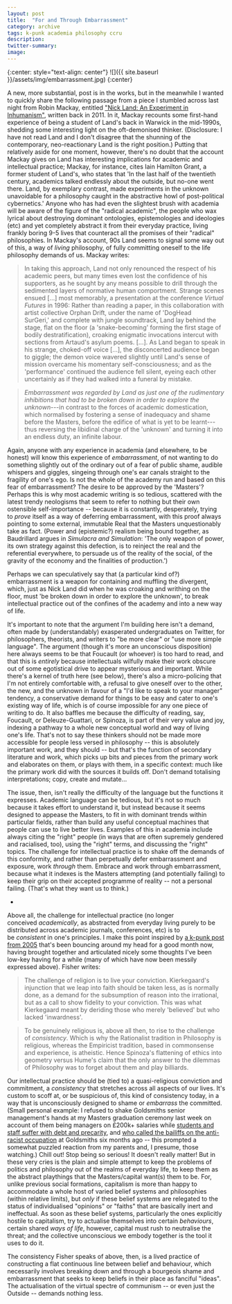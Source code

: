 ```yaml
---
layout: post
title:  "For and Through Embarrassment"
category: archive
tags: k-punk academia philosophy ccru
description:
twitter-summary:
image:
---
```

{:center: style="text-align: center"}
![]({{ site.baseurl }}/assets/img/embarrassment.jpg)
{:center}

A new, more substantial, post is in the works, but in the meanwhile I wanted to quickly share the following passage from a piece I stumbled across last night from Robin Mackay, entitled ["Nick Land: An Experiment in Inhumanism"](http://readthis.wtf/writing/nick-land-an-experiment-in-inhumanism/), written back in 2011. In it, Mackay recounts some first-hand experience of being a student of Land's back in Warwick in the mid-1990s, shedding some interesting light on the oft-demonised thinker. (Disclosure: I have not read Land and I don't disagree that the shunning of the contemporary, neo-reactionary Land is the right position.) Putting that relatively aside for one moment, however, there's no doubt that the account Mackay gives on Land has interesting implications for academic and intellectual practice; Mackay, for instance, cites Iain Hamilton Grant, a former student of Land's, who states that 'In the last half of the twentieth century, academics talked endlessly about the outside, but no-one went there. Land, by exemplary contrast, made experiments in the unknown unavoidable for a philosophy caught in the abstractive howl of post-political cybernetics.' Anyone who has had even the slightest brush with academia will be aware of the figure of the "radical academic", the people who wax lyrical about destroying dominant ontologies, epistemologies and ideologies (etc) and yet completely abstract it from their everyday practice, living frankly boring 9-5 lives that counteract all the promises of their "radical" philosophies. In Mackay's account, 90s Land seems to signal some way out of this, a way of *living* philosophy, of fully committing oneself to the life philosophy demands of us. Mackay writes:

> In taking this approach, Land not only renounced the respect of his academic peers, but many times even lost the confidence of his supporters, as he sought by any means possible to drill through the sedimented layers of normative human comportment. Strange scenes ensued [...] most memorably, a presentation at the conference *Virtual Futures* in 1996: Rather than reading a paper, in this collaboration with artist collective Orphan Drift, under the name of 'DogHead SurGeri,' and complete with jungle soundtrack, Land lay behind the stage, flat on the floor (a 'snake-becoming' forming the first stage of bodily destratification), croaking enigmatic invocations intercut with sections from Artaud's asylum poems. [...]. As Land began to speak in his strange, choked-off voice [...], the disconcerted audience began to giggle; the demon voice wavered slightly until Land's sense of mission overcame his momentary self-consciousness; and as the 'performance' continued the audience fell silent, eyeing each other uncertainly as if they had walked into a funeral by mistake.

> *Embarrassment was regarded by Land as just one of the rudimentary inhibitions that had to be broken down in order to explore the unknown*---in contrast to the forces of academic domestication, which normalised by fostering a sense of inadequacy and shame before the Masters, before the edifice of what is yet to be learnt---thus reversing the libidinal charge of the 'unknown' and turning it into an endless duty, an infinite labour.

Again, anyone with any experience in academia (and elsewhere, to be honest) will know this experience of *embarrassment*, of not wanting to do something slightly out of the ordinary out of a fear of public shame, audible whispers and giggles, singeing through one's ear canals straight to the fragility of one's ego. Is not the whole of the academy run and based on this fear of embarrassment? The desire to be approved by the 'Masters'? Perhaps this is why most academic writing is so tedious, scattered with the latest trendy neologisms that seem to refer to nothing but their own ostensible self-importance -- because it is constantly, desperately, trying to *prove* itself as a way of deferring embarrassment, with this proof always pointing to some external, immutable Real that the Masters unquestionably take as fact. (Power and (epistemic?) realism being bound together, as Baudrillard argues in *Simulacra and Simulation*: 'The only weapon of power, its own strategy against this defection, is to reinject the real and the referential everywhere, to persuade us of the reality of the social, of the gravity of the economy and the finalities of production.')

Perhaps we can speculatively say that (a particular kind of?) embarrassment is a weapon for containing and muffling the divergent, which, just as Nick Land did when he was croaking and writhing on the floor, must 'be broken down in order to explore the unknown', to break intellectual practice out of the confines of the academy and into a new way of life.

It's important to note that the argument I'm building here isn't a demand, often made by (understandably) exasperated undergraduates on Twitter, for philosophers, theorists, and writers to "be more clear" or "use more simple language". The argument (though it's more an unconscious disposition) here always seems to be that Foucault (or whoever) is too hard to read, and that this is *entirely* because intellectuals wilfully make their work obscure out of some egotistical drive to appear mysterious and important. While there's a kernel of truth here (see below), there's also a micro-policing that I'm not entirely comfortable with, a refusal to give oneself over to the other, the new, and the unknown in favour of a "I'd like to speak to your manager" tendency, a conservative demand for things to be easy and cater to one's existing way of life, which is of course impossible for any one piece of writing to do. It also baffles me because the difficulty of reading, say, Foucault, or Deleuze-Guattari, or Spinoza, is part of their very value and joy, indexing a pathway to a whole new conceptual world and way of living one's life. That's not to say these thinkers should not be made more accessible for people less versed in philosophy -- this is absolutely important work, and they should -- but that's the function of secondary literature and work, which picks up bits and pieces from the primary work and elaborates on them, or plays with them, in a specific context: much like the primary work did with the sources it builds off. Don't demand totalising interpretations; copy, create and mutate...

The issue, then, isn't really the difficulty of the language but the functions it expresses. Academic language can be tedious, but it's not so much because it takes effort to understand it, but instead because it seems designed to appease the Masters, to fit in with dominant trends within particular fields, rather than build any useful conceptual machines that people can use to live better lives. Examples of this in academia include always citing the "right" people (in ways that are often supremely gendered and racialised, too), using the "right" terms, and discussing the "right" topics. The challenge for intellectual practice is to shake off the demands of this conformity, and rather than perpetually defer embarrassment and exposure, work *through* them. Embrace and work through embarrassment, because what it indexes is the Masters attempting (and potentially failing) to keep their grip on their accepted programme of reality -- not a personal failing. (That's what they want us to think.)

*

Above all, the challenge for intellectual practice (no longer conceived *academically*, as abstracted from everyday living purely to be distributed across academic journals, conferences, etc) is to be *consistent* in one's principles. I make this point inspired by [a k-punk post from 2005](http://k-punk.abstractdynamics.org/archives/004902.html) that's been bouncing around my head for a good month now, having brought together and articulated nicely some thoughts I've been low-key having for a while (many of which have now been messily expressed above). Fisher writes:

> The challenge of religion is to live your conviction. Kierkegaard's injunction that we leap into faith should be taken less, as is normally done, as a demand for the subsumption of reason into the irrational, but as a call to show fidelity to your conviction. This was what Kierkegaard meant by deriding those who merely 'believed' but who lacked 'inwardness'.

> To be genuinely religious is, above all then, to rise to the challenge of *consistency*. Which is why the Rationalist tradition in Philosophy is religious, whereas the Empiricist tradition, based in commonsense and experience, is atheistic. Hence Spinoza's flattening of ethics into geometry versus Hume's claim that the only answer to the dilemmas of Philosophy was to forget about them and play billiards.

Our intellectual practice should be (tied to) a quasi-religious conviction and commitment, a *consistency* that stretches across all aspects of our lives. It's custom to scoff at, or be suspicious of, this kind of consistency today, in a way that is unconsciously designed to shame or *embarrass* the committed. (Small personal example: I refused to shake Goldsmiths senior management's hands at my Masters graduation ceremony last week on account of them being managers on £200k+ salaries while [students and staff suffer with debt and precarity](https://www.goldsmithssu.org/news/article/6013/UCU-Strike-Ballot-Statement/), and [who called the bailiffs on the anti-racist occupation](https://www.goldsmithssu.org/news/article/6013/A-public-statement-from-Goldsmiths-Anti-Racist-Action/) at Goldsmiths six months ago -- this prompted a somewhat puzzled reaction from my parents and, I presume, those watching.) Chill out! Stop being so serious! It doesn't really matter! But in these very cries is the plain and simple attempt to keep the problems of politics and philosophy out of the realms of everyday life, to keep them as the abstract playthings that the Masters/capital want(s) them to be. For, unlike previous social formations, capitalism is more than happy to accommodate a whole host of varied belief systems and philosophies (within relative limits), but *only* if these belief systems are relegated to the status of individualised "opinions" or "faiths" that are basically inert and ineffectual. As soon as these belief systems, particularly the ones explicitly hostile to capitalism, try to actualise themselves into certain *behaviours*, certain shared *ways of life*, however, capital must rush to neutralise the threat; and the collective unconscious we embody together is the tool it uses to do it.

The consistency Fisher speaks of above, then, is a lived practice of constructing a flat continuous line between belief and behaviour, which necessarily involves breaking down and through a bourgeois shame and embarrassment that seeks to keep beliefs in their place as fanciful "ideas". The actualisation of the virtual spectre of communism -- or even just the Outside -- demands nothing less.
